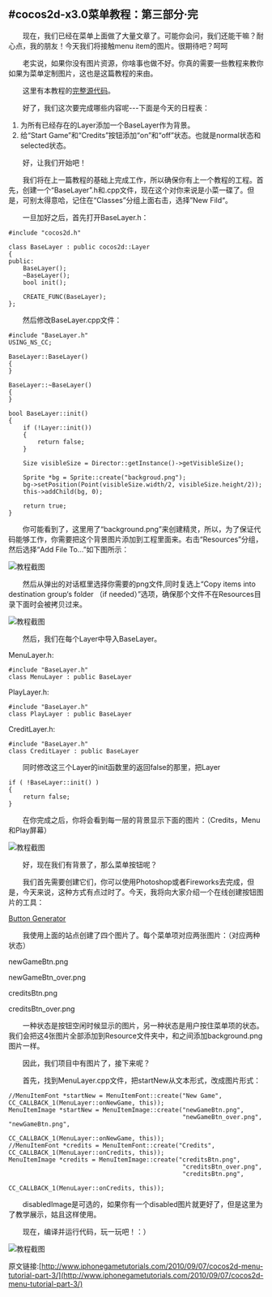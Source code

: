 #cocos2d-x3.0菜单教程：第三部分·完
---------------------

　　现在，我们已经在菜单上面做了大量文章了。可能你会问，我们还能干嘛？耐心点，我的朋友！今天我们将接触menu item的图片。很期待吧？呵呵

　　老实说，如果你没有图片资源，你啥事也做不好。你真的需要一些教程来教你如果为菜单定制图片，这也是这篇教程的来由。

　　这里有本教程的[完整源代码][1]。

　　好了，我们这次要完成哪些内容呢---下面是今天的日程表：

1. 为所有已经存在的Layer添加一个BaseLayer作为背景。
2. 给“Start Game”和“Credits”按钮添加“on”和“off”状态。也就是normal状态和selected状态。

　　好，让我们开始吧！

　　我们将在上一篇教程的基础上完成工作，所以确保你有上一个教程的工程。首先，创建一个“BaseLayer”.h和.cpp文件，现在这个对你来说是小菜一碟了。但是，可别太得意哈，记住在“Classes”分组上面右击，选择”New Fild“。

　　一旦加好之后，首先打开BaseLayer.h：

```
#include "cocos2d.h"

class BaseLayer : public cocos2d::Layer
{
public:
    BaseLayer();
    ~BaseLayer();
    bool init();
    
    CREATE_FUNC(BaseLayer);
};
```


　　然后修改BaseLayer.cpp文件：


```
#include "BaseLayer.h"
USING_NS_CC;

BaseLayer::BaseLayer()
{
}

BaseLayer::~BaseLayer()
{
}

bool BaseLayer::init()
{
    if (!Layer::init())
    {
        return false;
    }
    
    Size visibleSize = Director::getInstance()->getVisibleSize();
    
    Sprite *bg = Sprite::create("backgroud.png");
    bg->setPosition(Point(visibleSize.width/2, visibleSize.height/2));
    this->addChild(bg, 0);
    
    return true;
}
```


　　你可能看到了，这里用了“background.png”来创建精灵，所以，为了保证代码能够工作，你需要把这个背景图片添加到工程里面来。右击“Resources”分组，然后选择“Add File To...”如下图所示：

![][p1]

　　然后从弹出的对话框里选择你需要的png文件,同时复选上“Copy items into destination group‘s folder （if needed）”选项，确保那个文件不在Resources目录下面时会被拷贝过来。

![][p2]

　　然后，我们在每个Layer中导入BaseLayer。

MenuLayer.h:


```
#include "BaseLayer.h"
class MenuLayer : public BaseLayer
```


PlayLayer.h:


```
#include "BaseLayer.h"
class PlayLayer : public BaseLayer
```


CreditLayer.h:


```
#include "BaseLayer.h"
class CreditLayer : public BaseLayer
```


　　同时修改这三个Layer的init函数里的返回false的那里，把Layer

```
if ( !BaseLayer::init() )
{
	return false;
}
```

　　在你完成之后，你将会看到每一层的背景显示下面的图片：（Credits，Menu和Play屏幕）

![][p3]

 
　　好，现在我们有背景了，那么菜单按钮呢？

　　我们首先需要创建它们，你可以使用Photoshop或者Fireworks去完成，但是，今天来说，这种方式有点过时了。今天，我将向大家介绍一个在线创建按钮图片的工具：

[Button Generator](http://www.grsites.com/generate/group/2000/)

　　我使用上面的站点创建了四个图片了。每个菜单项对应两张图片：（对应两种状态）

newGameBtn.png

newGameBtn_over.png

creditsBtn.png

creditsBtn_over.png

　　一种状态是按钮空闲时候显示的图片，另一种状态是用户按住菜单项的状态。我们会把这4张图片全部添加到Resource文件夹中，和之间添加background.png图片一样。

　　因此，我们项目中有图片了，接下来呢？

　　首先，找到MenuLayer.cpp文件，把startNew从文本形式，改成图片形式：


```
//MenuItemFont *startNew = MenuItemFont::create("New Game", 									CC_CALLBACK_1(MenuLayer::onNewGame, this));
MenuItemImage *startNew = MenuItemImage::create("newGameBtn.png", 
												"newGameBtn_over.png", 												"newGameBtn.png", 
									CC_CALLBACK_1(MenuLayer::onNewGame, this));
//MenuItemFont *credits = MenuItemFont::create("Credits", 									CC_CALLBACK_1(MenuLayer::onCredits, this));
MenuItemImage *credits = MenuItemImage::create("creditsBtn.png", 
												"creditsBtn_over.png", 
												"creditsBtn.png",
									CC_CALLBACK_1(MenuLayer::onCredits, this));
```

 

　　disabledImage是可选的，如果你有一个disabled图片就更好了，但是这里为了教学展示，姑且这样使用。


　　现在，编译并运行代码，玩一玩吧！：）

![][p4]


原文链接:[http://www.iphonegametutorials.com/2010/09/07/cocos2d-menu-tutorial-part-3/](http://www.iphonegametutorials.com/2010/09/07/cocos2d-menu-tutorial-part-3/)


[p1]: ./res/course_screenshot1.png "教程截图"
[p2]: ./res/course_screenshot2.png "教程截图"
[p3]: ./res/course_screenshot3.png "教程截图"
[p4]: ./res/course_screenshot4.png "教程截图"


[1]: ./MenuTutorialPart3.zip "完整源代码"